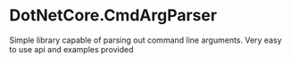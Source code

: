 # DotNetCore.CmdArgParser
Simple library capable of parsing out command line arguments. Very easy to use api and examples provided
